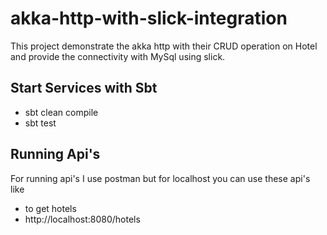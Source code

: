 # akka-http-with-slick-integration
This project demonstrate the akka http with their CRUD operation on Hotel and provide the connectivity with MySql using slick.

## Start Services with Sbt
 - sbt clean compile
 - sbt test

## Running Api's
For running api's I use postman but for localhost you can use these api's like 
 - to get hotels
 - http://localhost:8080/hotels
